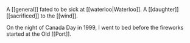 A [[general]] fated to be sick at [[waterloo|Waterloo]]. A [[daughter]] [[sacrificed]] to the [[wind]].

On the night of Canada Day in 1999, I went to bed before the fireworks started at the Old [[Port]].